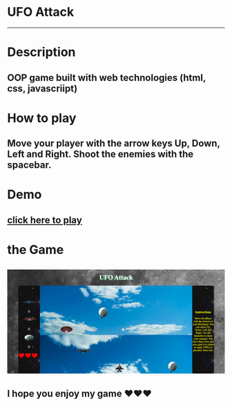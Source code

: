 # UFO Attack
---
# Description

OOP game built with web technologies (html, css, javascriipt)
---
# How to play

Move your player with the arrow keys Up, Down, Left and Right.
Shoot the enemies with the spacebar.
---
# Demo

[click here to play](https://github.com/hristosppp/oop-game-project/deployments/activity_log?environment=github-pages)
---
# the Game

![alt text](./images/Game-screen.png)
---
## I hope you enjoy my game ❤️❤️❤️